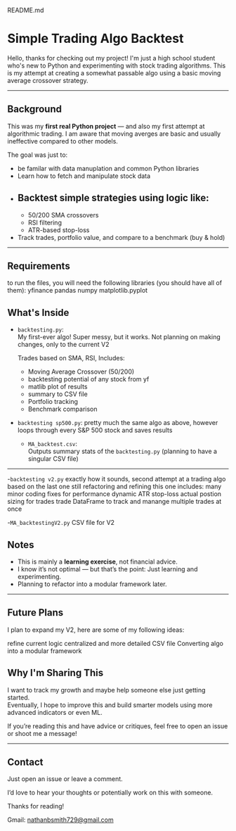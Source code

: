 README.md

# Simple Trading Algo Backtest

Hello, thanks for checking out my project! I'm just a high school student who's new to Python and experimenting with stock trading algorithms. This is my attempt at creating a somewhat passable algo using a basic moving average crossover strategy.

---

##  Background
This was my **first real Python project** — and also my first attempt at algorithmic trading. I am aware that moving averges are basic and usually ineffective compared to other models. 

The goal was just to:
- be familar with data manuplation and common Python libraries
- Learn how to fetch and manipulate stock data
- Backtest simple strategies using logic like:
  - 
  - 50/200 SMA crossovers
  - RSI filtering
  - ATR-based stop-loss
- Track trades, portfolio value, and compare to a benchmark (buy & hold)

---
## Requirements
  to run the files, you will need the following libraries (you should have all of them):
    yfinance
    pandas
    numpy
    matplotlib.pyplot

## What's Inside

- `backtesting.py`:  
  My first-ever algo! Super messy, but it works.
  Not planning on making changes, only to the current V2 

  Trades based on SMA, RSI, Includes:
  - Moving Average Crossover (50/200)
  - backtesting potential of any stock from yf
  - matlib plot of results
  - summary to CSV file
  - Portfolio tracking
  - Benchmark comparison

- `backtesting sp500.py`:
  pretty much the same algo as above, however loops through every S&P 500 stock and saves results

  - `MA_backtest.csv`:  
  Outputs summary stats of the `backtesting.py` (planning to have a singular CSV file)
---

-`backtesting v2.py`
  exactly how it sounds, second attempt at a trading algo based on the last one
  still refactoring and refining this one
  includes:
    many minor coding fixes for performance
    dynamic ATR stop-loss
    actual postion sizing for trades
    trade DataFrame to track and manange multiple trades at once

-`MA_backtestingV2.py`
  CSV file for V2


## Notes

- This is mainly a **learning exercise**, not financial advice.
- I know it’s not optimal — but that’s the point: Just learning and experimenting.
- Planning to refactor into a modular framework later.

---

## Future Plans

  I plan to expand my V2, here are some of my following ideas:

  refine current logic
  centralized and more detailed CSV file
  Converting algo into a modular framework



## Why I'm Sharing This

I want to track my growth and maybe help someone else just getting started.  
Eventually, I hope to improve this and build smarter models using more advanced indicators or even ML.

If you’re reading this and have advice or critiques, feel free to open an issue or shoot me a message!

---

## Contact

Just open an issue or leave a comment.

I’d love to hear your thoughts or potentially work on this with someone.

Thanks for reading! 

Gmail: nathanbsmith729@gmail.com